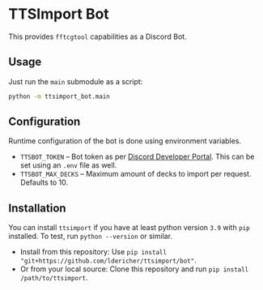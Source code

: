 # TTSImport Bot

This provides `fftcgtool` capabilities as a Discord Bot.

## Usage

Just run the `main` submodule as a script:

```bash
python -m ttsimport_bot.main
```

## Configuration

Runtime configuration of the bot is done using environment variables.

- `TTSBOT_TOKEN` – Bot token as per [Discord Developer Portal](https://discord.com/developers/applications). This can be set using an `.env` file as well.
- `TTSBOT_MAX_DECKS` – Maximum amount of decks to import per request. Defaults to 10.

## Installation

You can install `ttsimport` if you have at least python version `3.9` with `pip` installed. To test,
run `python --version` or similar.

- Install from this repository: Use `pip install "git+https://github.com/ldericher/ttsimport/bot"`.
- Or from your local source: Clone this repository and run `pip install /path/to/ttsimport`.

